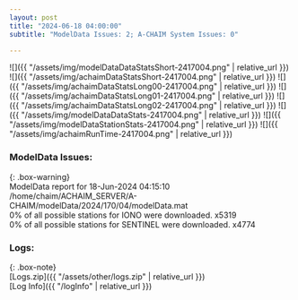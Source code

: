```yaml
---
layout: post
title: "2024-06-18 04:00:00"
subtitle: "ModelData Issues: 2; A-CHAIM System Issues: 0"

---
```


![]({{ "/assets/img/modelDataDataStatsShort-2417004.png" | relative_url }})
![]({{ "/assets/img/achaimDataStatsShort-2417004.png" | relative_url }})
![]({{ "/assets/img/achaimDataStatsLong00-2417004.png" | relative_url }})
![]({{ "/assets/img/achaimDataStatsLong01-2417004.png" | relative_url }})
![]({{ "/assets/img/achaimDataStatsLong02-2417004.png" | relative_url }})
![]({{ "/assets/img/modelDataDataStats-2417004.png" | relative_url }})
![]({{ "/assets/img/modelDataStationStats-2417004.png" | relative_url }})
![]({{ "/assets/img/achaimRunTime-2417004.png" | relative_url }})


### ModelData Issues:  
  
{: .box-warning}  
 ModelData report for 18-Jun-2024 04:15:10   
 /home/chaim/ACHAIM_SERVER/A-CHAIM/modelData/2024/170/04/modelData.mat   
 0% of all possible stations for IONO were downloaded. x5319   
 0% of all possible stations for SENTINEL were downloaded. x4774   
  


### Logs:  
  
{: .box-note}  
[Logs.zip]({{ "/assets/other/logs.zip" | relative_url }})  
[Log Info]({{ "/logInfo" | relative_url }})  
